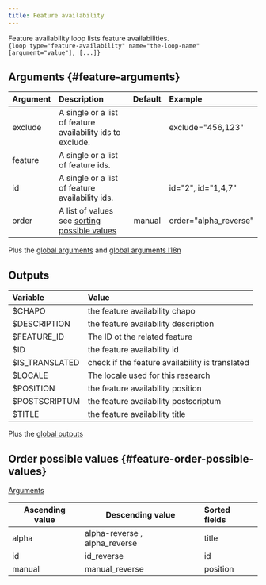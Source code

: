 ```yaml
---
title: Feature availability
---
```


Feature availability loop lists feature availabilities.  
`{loop type="feature-availability" name="the-loop-name" [argument="value"], [...]}`

## Arguments {#feature-arguments}

| Argument | Description                                                                    | Default | Example               |
|----------|:-------------------------------------------------------------------------------|:-------:|:----------------------|
| exclude  | A single or a list of feature availability ids to exclude.                     |         | exclude="456,123"     |
| feature  | A single or a list of feature ids.                                             |         |                       |
| id       | A single or a list of feature availability ids.                                |         | id="2", id="1,4,7"    |
| order    | A list of values see [sorting possible values](#feature-order-possible-values) | manual  | order="alpha_reverse" |

Plus the [global arguments](./global_arguments) and [global arguments I18n](./global_arguments_I18n.md)

## Outputs

| Variable       | Value                                           |
|:---------------|:------------------------------------------------|
| $CHAPO         | the feature availability chapo                  |
| $DESCRIPTION   | the feature availability description            |
| $FEATURE_ID    | The ID ot the related feature                   |
| $ID            | the feature availability id                     |
| $IS_TRANSLATED | check if the feature availability is translated |
| $LOCALE        | The locale used for this research               |
| $POSITION      | the feature availability position               |
| $POSTSCRIPTUM  | the feature availability postscriptum           |
| $TITLE         | the feature availability title                  |

Plus the [global outputs](./global_outputs)

## Order possible values {#feature-order-possible-values}

[Arguments](#feature-arguments)

| Ascending value | Descending value              | Sorted fields |
|-----------------|-------------------------------|:--------------|
| alpha           | alpha-reverse , alpha_reverse | title         |
| id              | id_reverse                    | id            |
| manual          | manual_reverse                | position      |
